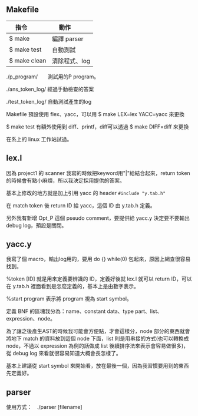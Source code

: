 Makefile
----------------------------------------

| 指令         | 動作           |
| ------------ | -------------- |
|$ make        | 編譯 parser    |
|$ make test   | 自動測試       |
|$ make clean  | 清除程式、log  |

./p_program/        測試用的P program。

./ans_token_log/    經過手動檢查的答案

./test_token_log/   自動測試產生的log

Makefile 預設使用 flex、yacc，可以用 $ make LEX=lex YACC=yacc 來更換

$ make test 有額外使用到 diff、printf，diff可以透過 $ make DIFF=diff 來更換

在系上的 linux 工作站試過。

lex.l
----------------------------------------

因為 project1 的 scanner 我寫的時候把keyword用"|"給結合起來，return token 的時候會有點小麻煩，所以我決定採用提供的答案。

基本上修改的地方就是加上引用 yacc 的 header `#include "y.tab.h"`

在 match token 後 return ID 給 yacc，這個 ID 由 y.tab.h 定義。

另外我有新增 Opt_P 這個 pseudo comment，要提供給 yacc.y 決定要不要輸出 debug log，預設是關閉。

yacc.y
----------------------------------------

我寫了個 macro，輸出log用的，要用 do {} while(0) 包起來，原因上網查很容易找到。

%token [ID] 就是用來定義要辨識的 ID，定義好後就 lex.l 就可以 return ID，可以在 y.tab.h 裡面看到是怎麼定義的，基本上是由數字表示。

%start program 表示將 program 視為 start symbol。

定義 BNF 的區塊我分為：name、constant data、type part、list、expression、node。

為了讓之後產生AST的時候我可能會方便點，才會這樣分，node 部分的東西就會將地下 match 的資料放到這個 node 下面，list 則是用串接的方式(也可以轉換成 node，不過以 expression 為例的話做成 list 後續排序法來表示會容易做很多)，從 debug log 來看就很容易知道大概會長怎樣了。

基本上建議從 start symbol 來開始看，放在最後一個，因為我習慣要用到的東西先定義好。

parser
----------------------------------------

使用方式：　./parser [filename]
